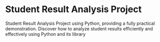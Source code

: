 # Student Result Analysis Project
 Student Result Analysis Project using Python, providing a fully practical demonstration. Discover how to analyze student results efficiently and effectively using Python and its library


